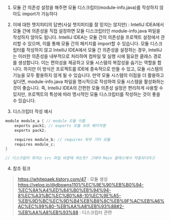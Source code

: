 1. 모듈 간 의존성 설정을 해주면 모듈 디스크립터(module-info.java)를 작성하지 않아도 import가 가능하다

2. 이에 대한 챗지피티의 답변(사실 챗지피티를 잘 믿지는 않지만) : 
   IntelliJ IDEA에서 모듈 간에 의존성을 직접 설정하면 모듈 디스크립터인 module-info.java 파일을 작성하지 않아도 됩니다. IntelliJ IDEA는 모듈 간의 의존성을 프로젝트 설정에서 관리할 수 있으며, 이를 통해 모듈 간의 패키지를 import할 수 있습니다.
모듈 디스크립터를 작성하지 않고 IntelliJ IDEA에서 모듈 간 의존성을 설정하는 경우, IntelliJ는 이러한 의존성을 내부적으로 처리하여 컴파일 및 실행 시에 필요한 클래스 경로를 생성합니다. 이는 편의성을 제공하고 모듈 시스템의 복잡성을 숨기는 역할을 합니다.
하지만 이 방식은 프로젝트를 IDE에 종속적으로 만들 수 있고, 모듈 시스템의 기능을 모두 활용하지 않게 될 수 있습니다. 만약 모듈 시스템의 이점을 더 활용하고 싶다면, module-info.java 파일을 명시적으로 작성하여 모듈 시스템을 활성화하는 것이 좋습니다.
즉, IntelliJ IDEA의 간편한 모듈 의존성 설정은 편리하게 사용할 수 있지만, 프로젝트의 특성에 따라 명시적인 모듈 디스크립터를 작성하는 것이 좋을 수 있습니다.

3. 디스크립터 작성 예시
```java
module module_a { // module 모듈 이름
    exports pack1; // exports 모듈 보유 패키지명
    exports pack2;

    requires module_b; // requires 외부 기타 모듈
    requires module_c;
} 

// 디스크립터 위치는 src 파일 바깥에 하는듯? 그래야 Main 클래스에서 작동되더라고
```

4. 참조 링크
>https://whitepaek.tistory.com/47 : 모듈 생성
> https://velog.io/@dbswns1101/%EC%9E%90%EB%B0%94-%EC%8A%A4%ED%84%B0%EB%94%94-8%EC%A3%BC%EC%B0%A8-10%EC%9E%A5-%EB%9D%BC%EC%9D%B4%EB%B8%8C%EB%9F%AC%EB%A6%AC%EC%99%80-%EB%AA%A8%EB%93%88#2-%EB%AA%A8%EB%93%88 : 디스크립터 관련